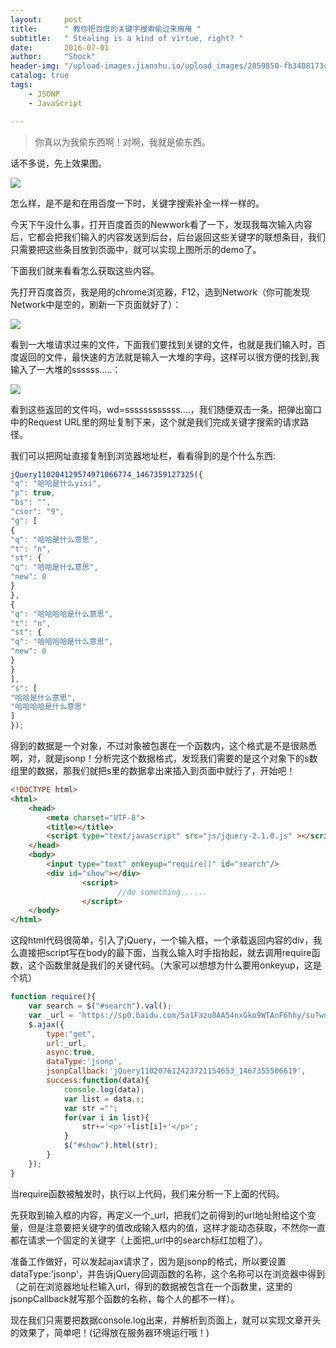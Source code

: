 ```yaml
---
layout:     post
title:      " 教你把百度的关键字搜索偷过来用用 "
subtitle:   " Stealing is a kind of virtue, right? "
date:       2016-07-01
author:     "Shock"
header-img: "/upload-images.jianshu.io/upload_images/2859850-fb3408173cb6cdd8.png?imageMogr2/auto-orient/strip%7CimageView2/2/w/1240"
catalog: true
tags:
    - JSONP
    - JavaScript

---
```


> 你真以为我偷东西啊！对啊，我就是偷东西。

话不多说，先上效果图。

![](http://images2015.cnblogs.com/blog/929120/201607/929120-20160701151650890-1741841284.gif)

怎么样，是不是和在用百度一下时，关键字搜索补全一样一样的。

今天下午没什么事，打开百度首页的Newwork看了一下，发现我每次输入内容后，它都会把我们输入的内容发送到后台，后台返回这些关键字的联想条目，我们只需要把这些条目放到页面中，就可以实现上图所示的demo了。

下面我们就来看看怎么获取这些内容。

先打开百度首页，我是用的chrome浏览器，F12，选到Network（你可能发现Network中是空的，刷新一下页面就好了）：

![](http://images2015.cnblogs.com/blog/929120/201607/929120-20160701154248640-1892689881.png)

看到一大堆请求过来的文件，下面我们要找到关键的文件，也就是我们输入时，百度返回的文件，最快速的方法就是输入一大堆的字母，这样可以很方便的找到,我输入了一大堆的ssssss.....：

![](http://images2015.cnblogs.com/blog/929120/201607/929120-20160701154606359-1163344681.png)

看到这些返回的文件吗，wd=ssssssssssss....，我们随便双击一条，把弹出窗口中的Request URL里的网址复制下来，这个就是我们完成关键字搜索的请求路径。

我们可以把网址直接复制到浏览器地址栏，看看得到的是个什么东西:

``` javascript
jQuery110204129574971066774_1467359127325({
"q": "哈哈是什么yisi",
"p": true,
"bs": "",
"csor": "9",
"g": [
{
"q": "哈哈是什么意思",
"t": "n",
"st": {
"q": "哈哈是什么意思",
"new": 0
}
},
{
"q": "哈哈哈哈是什么意思",
"t": "n",
"st": {
"q": "哈哈哈哈是什么意思",
"new": 0
}
}
],
"s": [
"哈哈是什么意思",
"哈哈哈哈是什么意思"
]
});
```

得到的数据是一个对象，不过对象被包裹在一个函数内，这个格式是不是很熟悉啊，对，就是jsonp！分析完这个数据格式，发现我们需要的是这个对象下的s数组里的数据，那我们就把s里的数据拿出来插入到页面中就行了，开始吧！

```html
<!DOCTYPE html>
<html>
    <head>
        <meta charset="UTF-8">
        <title></title>
        <script type="text/javascript" src="js/jquery-2.1.0.js" ></script>
    </head>
    <body>
        <input type="text" onkeyup="require()" id="search"/>
        <div id="show"></div>
                <script>
                        //do something......
                </script>
    </body>
</html>
```

这段html代码很简单，引入了jQuery，一个输入框，一个承载返回内容的div，我么直接把script写在body的最下面，当我么输入时手指抬起，就去调用require函数，这个函数里就是我们的关键代码。（大家可以想想为什么要用onkeyup，这是个坑）

```javascript
function require(){
    var search = $("#search").val();
    var _url = 'https://sp0.baidu.com/5a1Fazu8AA54nxGko9WTAnF6hhy/su?wd='+search+'&json=1&p=3&sid=20144_1467_19033_20515_18240_17949_20388_20456_18133_17001_15202_11615&req=2&csor=2&pwd=s&cb=jQuery110207612423721154653_1467355506619&_=1467355506623';
    $.ajax({
        type:"get",
        url:_url,
        async:true,
        dataType:'jsonp',
        jsonpCallback:'jQuery110207612423721154653_1467355506619',
        success:function(data){
            console.log(data);
            var list = data.s;
            var str ="";
            for(var i in list){
                str+='<p>'+list[i]+'</p>';
            }
            $("#show").html(str);
        }
    });
}
```

当require函数被触发时，执行以上代码，我们来分析一下上面的代码。

先获取到输入框的内容，再定义一个_url，把我们之前得到的url地址附给这个变量，但是注意要把关键字的值改成输入框内的值，这样才能动态获取，不然你一直都在请求一个固定的关键字（上面把_url中的search标红加粗了）。

准备工作做好，可以发起ajax请求了，因为是jsonp的格式，所以要设置dataType:'jsonp'，并告诉jQuery回调函数的名称，这个名称可以在浏览器中得到（之前在浏览器地址栏输入url，得到的数据被包含在一个函数里，这里的jsonpCallback就写那个函数的名称，每个人的都不一样）。

现在我们只需要把数据console.log出来，并解析到页面上，就可以实现文章开头的效果了，简单吧！(记得放在服务器环境运行哦！)
